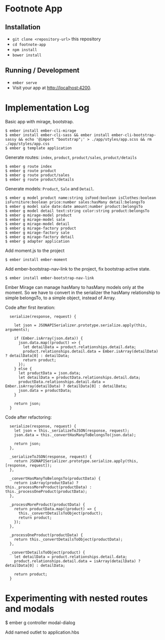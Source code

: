 # Footnote App

## Installation

* `git clone <repository-url>` this repository
* `cd footnote-app`
* `npm install`
* `bower install`

## Running / Development

* `ember serve`
* Visit your app at [http://localhost:4200](http://localhost:4200).

# Implementation Log

Basic app with mirage, bootstrap.
```
$ ember install ember-cli-mirage
$ ember install ember-cli-sass && ember install ember-cli-bootstrap-sassy && echo '@import "bootstrap";' > ./app/styles/app.scss && rm ./app/styles/app.css
$ ember g template application
```

Generate routes: `index`, `product`, `product/sales`, `product/details`
```
$ ember g route index
$ ember g route product
$ ember g route product/sales
$ ember g route product/details
```

Generate models: `Product`, `Sale` and `Detail`.
```
$ ember g model product name:string isFood:boolean isClothes:boolean isFurniture:boolean price:number sales:hasMany detail:belongsTo
$ ember g model sale date:date amount:number product:belongsTo
$ ember g model detail text:string color:string product:belongsTo
$ ember g mirage-model product
$ ember g mirage-model sale
$ ember g mirage-model detail
$ ember g mirage-factory product
$ ember g mirage-factory sale
$ ember g mirage-factory detail
$ ember g adapter application
```

Add moment.js to the project
```
$ ember install ember-moment
```

Add ember-bootstrap-nav-link to the project, fix bootstrap active state.
```
$ ember install ember-bootstrap-nav-link
```

Ember Mirage can manage hasMany to hasMany models only at the moment. So we have to convert in the serializer the hasMany relationship to simple belongsTo, to a simple object, instead of Array.

Code after first iteration: 
```
  serialize(response, request) {

    let json = JSONAPISerializer.prototype.serialize.apply(this, arguments);

    if (Ember.isArray(json.data)) {
      json.data.map((product) => {
        let detailData = product.relationships.detail.data;
        product.relationships.detail.data = Ember.isArray(detailData) ? detailData[0] : detailData;
        return product;
      });
    } else {
      let productData = json.data;
      let detailData = productData.relationships.detail.data;
      productData.relationships.detail.data = Ember.isArray(detailData) ? detailData[0] : detailData;
      json.data = productData;
    }

    return json;
  }
```

Code after refactoring:
```
  serialize(response, request) {
    let json = this._serializeToJSON(response, request);
    json.data = this._convertHasManyToBelongsTo(json.data);

    return json;
  },

  _serializeToJSON(response, request) {
    return JSONAPISerializer.prototype.serialize.apply(this, [response, request]);
  },

  _convertHasManyToBelongsTo(productData) {
    return isArray(productData) ? this._processMoreProduct(productData) : this._processOneProduct(productData);
  },

  _processMoreProduct(productData) {
    return productData.map((product) => {
      this._convertDetailsToObject(product);
      return product;
    });
  },

  _processOneProduct(productData) {
    return this._convertDetailsToObject(productData);
  },

  _convertDetailsToObject(product) {
    let detailData = product.relationships.detail.data;
    product.relationships.detail.data = isArray(detailData) ? detailData[0] : detailData;

    return product;
  }
```

# Experimenting with nested routes and modals

$ ember g controller modal-dialog

Add named outlet to application.hbs

